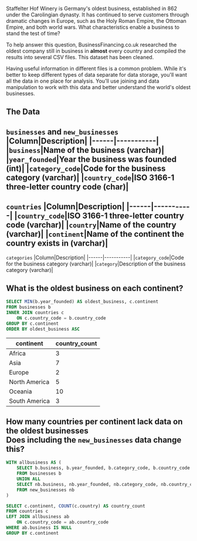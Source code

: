 Staffelter Hof Winery is Germany's oldest business, established in 862 under the Carolingian dynasty. It has continued to serve customers through dramatic changes in Europe, such as the Holy Roman Empire, the Ottoman Empire, and both world wars. What characteristics enable a business to stand the test of time?

To help answer this question, BusinessFinancing.co.uk researched the oldest company still in business in **almost** every country and compiled the results into several CSV files. This dataset has been cleaned.

Having useful information in different files is a common problem. While it's better to keep different types of data separate for data storage, you'll want all the data in one place for analysis. You'll use joining and data manipulation to work with this data and better understand the world's oldest businesses.

## The Data
`businesses` and `new_businesses`
|Column|Description|
|------|-----------|
|`business`|Name of the business (varchar)|
|`year_founded`|Year the business was founded (int)|
|`category_code`|Code for the business category (varchar)|
|`country_code`|ISO 3166-1 three-letter country code (char)|
---
`countries`
|Column|Description|
|------|-----------|
|`country_code`|ISO 3166-1 three-letter country code (varchar)|
|`country`|Name of the country (varchar)|
|`continent`|Name of the continent the country exists in (varchar)|
---
`categories`
|Column|Description|
|------|-----------|
|`category_code`|Code for the business category (varchar)|
|`category`|Description of the business category (varchar)|

## What is the oldest business on each continent?

```sql
SELECT MIN(b.year_founded) AS oldest_business, c.continent
FROM businesses b
INNER JOIN countries c
	ON c.country_code = b.country_code
GROUP BY c.continent
ORDER BY oldest_business ASC
```
|continent|country_count|
|------|-----------|
|Africa|3|
|Asia|7|
|Europe|2|
|North America|5|
|Oceania|10|
|South America|3|	



## How many countries per continent lack data on the oldest businesses </br>  Does including the `new_businesses` data change this?

```sql
WITH allbusiness AS (
    SELECT b.business, b.year_founded, b.category_code, b.country_code 
    FROM businesses b
    UNION ALL
    SELECT nb.business, nb.year_founded, nb.category_code, nb.country_code 
    FROM new_businesses nb
)

SELECT c.continent, COUNT(c.country) AS country_count
FROM countries c
LEFT JOIN allbusiness ab
    ON c.country_code = ab.country_code
WHERE ab.business IS NULL
GROUP BY c.continent
```
